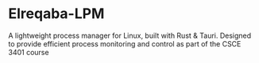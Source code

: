# Elreqaba-LPM
A lightweight process manager for Linux, built with Rust &amp; Tauri. Designed to provide efficient process monitoring and control as part of the CSCE 3401 course
